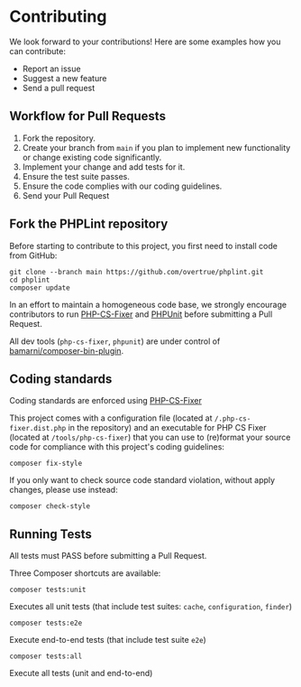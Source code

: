 # Contributing

We look forward to your contributions! Here are some examples how you can contribute:

- Report an issue
- Suggest a new feature
- Send a pull request

## Workflow for Pull Requests

1. Fork the repository.
1. Create your branch from `main` if you plan to implement new functionality or change existing code significantly.
1. Implement your change and add tests for it.
1. Ensure the test suite passes.
1. Ensure the code complies with our coding guidelines.
1. Send your Pull Request

## Fork the PHPLint repository

Before starting to contribute to this project, you first need to install code from GitHub:

```shell 
git clone --branch main https://github.com/overtrue/phplint.git
cd phplint 
composer update
```

In an effort to maintain a homogeneous code base, we strongly encourage contributors to run 
[PHP-CS-Fixer][php-cs-fixer] and [PHPUnit][phpunit] before submitting a Pull Request.

All dev tools (`php-cs-fixer`, `phpunit`) are under control of [bamarni/composer-bin-plugin][bamarni/composer-bin-plugin].

## Coding standards

Coding standards are enforced using [PHP-CS-Fixer][php-cs-fixer]

This project comes with a configuration file (located at `/.php-cs-fixer.dist.php` in the repository) 
and an executable for PHP CS Fixer (located at `/tools/php-cs-fixer`) that you can use to (re)format your source code for compliance with this project's coding guidelines:

```shell
composer fix-style
```

If you only want to check source code standard violation, without apply changes, please use instead: 

```shell
composer check-style
```

## Running Tests

All tests must PASS before submitting a Pull Request.

Three Composer shortcuts are available:

```shell
composer tests:unit
```
Executes all unit tests (that include test suites: `cache`, `configuration`, `finder`)

```shell
composer tests:e2e
```
Execute end-to-end tests (that include test suite `e2e`)

```shell
composer tests:all
```
Execute all tests (unit and end-to-end)

[bamarni/composer-bin-plugin]: https://github.com/bamarni/composer-bin-plugin
[php-cs-fixer]: https://github.com/PHP-CS-Fixer/PHP-CS-Fixer
[phpunit]: https://github.com/sebastianbergmann/phpunit
